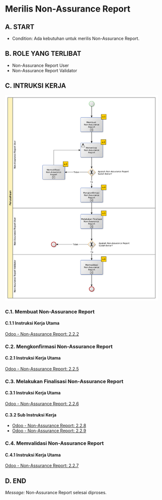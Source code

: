 # Merilis Non-Assurance Report

## A. START

* Condition: Ada kebutuhan untuk merilis Non-Assurance Report.

## B. ROLE YANG TERLIBAT

* Non-Assurance Report User
* Non-Assurance Report Validator

## C. INTRUKSI KERJA

![](../img/sop/sop-merilis-non-assurance-report.png)

### C.1. Membuat Non-Assurance Report

#### C.1.1 Instruksi Kerja Utama

[Odoo - Non-Assurance Report: 2.2.2](../transaksi/non-assurance-report/membuat.md)

### C.2. Mengkonfirmasi Non-Assurance Report

#### C.2.1 Instruksi Kerja Utama

[Odoo - Non-Assurance Report: 2.2.5](../transaksi/non-assurance-report/mengkonfirmasi.md)

### C.3. Melakukan Finalisasi Non-Assurance Report

#### C.3.1 Instruksi Kerja Utama

[Odoo - Non-Assurance Report: 2.2.6](../transaksi/non-assurance-report/melakukan-finalisasi.md)

#### C.3.2 Sub Instruksi Kerja

* [Odoo - Non-Assurance Report: 2.2.8](../transaksi/non-assurance-report/memilih-jawaban-qualitative.md)
* [Odoo - Non-Assurance Report: 2.2.9](../transaksi/non-assurance-report/mengisi-jawaban-quantitative.md)

### C.4. Memvalidasi Non-Assurance Report

#### C.4.1 Instruksi Kerja Utama

[Odoo - Non-Assurance Report: 2.2.7](../transaksi/non-assurance-report/memvalidasi.md)

## D. END

*Message:* Non-Assurance Report selesai diproses.
